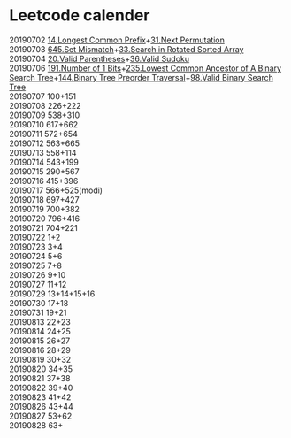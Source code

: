 # Leetcode calender
20190702 [14.Longest Common Prefix](https://github.com/steamed-stuffed-bread/Leetcode-calender/blob/master/14_longest_common_prefix.py)+[31.Next Permutation](https://github.com/steamed-stuffed-bread/Leetcode-calender/blob/master/31_next_permutation.py)  
20190703 [645.Set Mismatch](https://github.com/steamed-stuffed-bread/Leetcode-calender/blob/master/645_set_mismatch.py)+[33.Search in Rotated Sorted Array](https://github.com/steamed-stuffed-bread/Leetcode-calender/blob/master/33_search_in_rotated_sorted_array.py)  
20190704 [20.Valid Parentheses](https://github.com/steamed-stuffed-bread/Leetcode-calender/blob/master/20_valid_parentheses.py)+[36.Valid Sudoku](https://github.com/steamed-stuffed-bread/Leetcode-calender/blob/master/36_valid_sudoku.py)  
20190706 [191.Number of 1 Bits](https://github.com/steamed-stuffed-bread/Leetcode-calender/blob/master/191_number_of_1_bits.py)+[235.Lowest Common Ancestor of A Binary Search Tree](https://github.com/steamed-stuffed-bread/Leetcode-calender/blob/master/235_lowest_common_ancestor_of_a_binary_search_tree.py)+[144.Binary Tree Preorder Traversal](https://github.com/steamed-stuffed-bread/Leetcode-calender/blob/master/144_binary_tree_preorder_traversal.py)+[98.Valid Binary Search Tree](https://github.com/steamed-stuffed-bread/Leetcode-calender/blob/master/98_valid_binary_search_tree.py)  
20190707 100+151  
20190708 226+222  
20190709 538+310  
20190710 617+662  
20190711 572+654  
20190712 563+665  
20190713 558+114  
20190714 543+199  
20190715 290+567  
20190716 415+396  
20190717 566+525(modi)  
20190718 697+427  
20190719 700+382  
20190720 796+416  
20190721 704+221  
20190722 1+2  
20190723 3+4  
20190724 5+6  
20190725 7+8  
20190726 9+10  
20190727 11+12  
20190729 13+14+15+16  
20190730 17+18  
20190731 19+21  
20190813 22+23  
20190814 24+25  
20190815 26+27  
20190816 28+29  
20190819 30+32  
20190820 34+35  
20190821 37+38  
20190822 39+40  
20190823 41+42  
20190826 43+44  
20190827 53+62  
20190828 63+
